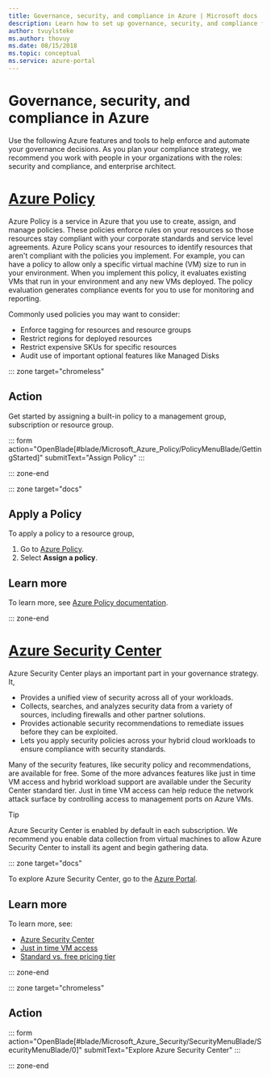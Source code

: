 ```yaml
---
title: Governance, security, and compliance in Azure | Microsoft docs
description: Learn how to set up governance, security, and compliance for your Azure environment
author: tvuylsteke 
ms.author: thovuy
ms.date: 08/15/2018
ms.topic: conceptual
ms.service: azure-portal
---
```

# Governance, security, and compliance in Azure

Use the following Azure features and tools to help enforce and automate your governance decisions. As you plan your compliance strategy, we recommend you work with people in your organizations with the roles: security and compliance, and enterprise architect.

# [Azure Policy](#tab/AzurePolicy)

Azure Policy is a service in Azure that you use to create, assign, and manage policies. These policies enforce rules on your resources so those resources stay compliant with your corporate standards and service level agreements. Azure Policy scans your resources to identify resources that aren't compliant with the policies you implement. For example, you can have a policy to allow only a specific virtual machine (VM) size to run in your environment. When you implement this policy, it evaluates existing VMs that run in your environment and any new VMs deployed. The policy evaluation generates compliance events for you to use for monitoring and reporting.

Commonly used policies you may want to consider:

- Enforce tagging for resources and resource groups
- Restrict regions for deployed resources
- Restrict expensive SKUs for specific resources
- Audit use of important optional features like Managed Disks

::: zone target="chromeless"

## Action

Get started by assigning a built-in policy to a management group, subscription or resource group.

::: form action="OpenBlade[#blade/Microsoft_Azure_Policy/PolicyMenuBlade/GettingStarted]" submitText="Assign Policy" :::

::: zone-end

::: zone target="docs"

## Apply a Policy

To apply a policy to a resource group,

1. Go to [Azure Policy](https://portal.azure.com/#blade/Microsoft_Azure_Policy/PolicyMenuBlade/GettingStarted).
1. Select **Assign a policy**.

## Learn more

To learn more, see [Azure Policy documentation](/en-us/azure/azure-policy/).

::: zone-end

# [Azure Security Center](#tab/AzureSecurityCenter)

Azure Security Center plays an important part in your governance strategy. It,

- Provides a unified view of security across all of your workloads.
- Collects, searches, and analyzes security data from a variety of sources, including firewalls and other partner solutions.
- Provides actionable security recommendations to remediate issues before they can be exploited.
- Lets you apply security policies across your hybrid cloud workloads to ensure compliance with security standards.

Many of the security features, like security policy and recommendations, are available for free. Some of the more advances features like just in time VM access and hybrid workload support are available under the Security Center standard tier. Just in time VM access can help reduce the network attack surface by controlling access to management ports on Azure VMs.

> [!TIP]
> Azure Security Center is enabled by  default in each subscription. We recommend you enable data collection from virtual machines to allow Azure Security Center to install its agent and begin gathering data.

::: zone target="docs"

To explore Azure Security Center, go to the [Azure Portal](https://portal.azure.com/#blade/Microsoft_Azure_Security/SecurityMenuBlade/SecurityMenuBlade/0).  

## Learn more

To learn more, see:

- [Azure Security Center](/azure/security-center/)
- [Just in time VM access](/azure/security-center/security-center-just-in-time#how-does-just-in-time-access-work)
- [Standard vs. free pricing tier](https://azure.microsoft.com/pricing/details/security-center/)

::: zone-end

::: zone target="chromeless"

## Action

::: form action="OpenBlade[#blade/Microsoft_Azure_Security/SecurityMenuBlade/SecurityMenuBlade/0]" submitText="Explore Azure Security Center" :::

::: zone-end
